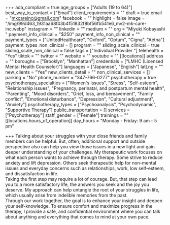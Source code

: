 +++
ada_compliant = true
age_groups = ["Adults (19 to 64)"]
best_way_to_contact = ["Email"]
client_requirements = ""
draft = true
email = "mkcareinc@gmail.com"
facebook = ""
highlight = false
image = "/img/99d463_1931aa68f43b4f51832f8bf56fb541e6_mv2-mk-care-inc.webp"
instagram = ""
linkedin = ""
medium = ""
org = "Miyuki Kobayashi "
payment_info_clinical = "$250"
payment_info_non_clinical = ""
payment_types = ["UnitedHealthcare", "Oxford", "Optum", "Cigna", "Aetna"]
payment_types_non_clinical = []
program = ""
sliding_scale_clinical = true
sliding_scale_non_clinical = false
tags = ["Individual Provider "]
telehealth = "Yes"
tiktok = ""
twitter = ""
website = ""
youtube = ""
[[locations]]
address = ""
boroughs = ["Brooklyn", "Manhattan"]
credentials = ["LMHC (Licensed Mental Health Counselor)"]
languages = ["Japanese", "English"]
latLng = ""
new_clients = "Yes"
new_clients_detail = ""
non_clinical_services = []
parking = "No"
phone_number = "347-766-0277"
psychotherapy = true
psychotherapy_specialties = ["Women's issues", "Stress", "Self-esteem", "Relationship issues", "Pregnancy, perinatal, and postpartum mental health", "Parenting", "Mood disorders", "Grief, loss, and bereavement", "Family conflict", "Emotional disturbance", "Depression", "Cultural adjustment", "Anxiety"]
psychotherapy_types = ["Psychoanalysis", "Psychodynamic", "Supportive Therapy"]
public_transportation = []
services = ["Psychotherapy"]
staff_gender = ["Female"]
trainings = ""
[[locations.hours_of_operation]]
day_hours = "Monday - Friday: 9 am - 5 pm"

+++
Talking about your struggles with your close friends and family members can be helpful. But, often, additional support and outside perspective also can help you view those issues in a new light and gain deeper understanding of your challenges. My therapeutic work focuses on what each person wants to achieve through therapy. Some strive to reduce anxiety and lift depression. Others seek therapeutic help for non-mental issues and everyday concerns such as relationships, work, low self-esteem, and dissatisfaction in life.  
Taking the first step may require a lot of courage. But, that step can lead you to a more satisfactory life, the answers you seek and the joy you deserve. My approach can help untangle the root of your struggles in life, which usually arise from indelible memories from the past.  
Through our work together, the goal is to enhance your insight and deepen your self-knowledge. To ensure comfort and maximize progress in the therapy, I provide a safe, and confidential environment where you can talk about anything and everything that comes to mind at your own pace.